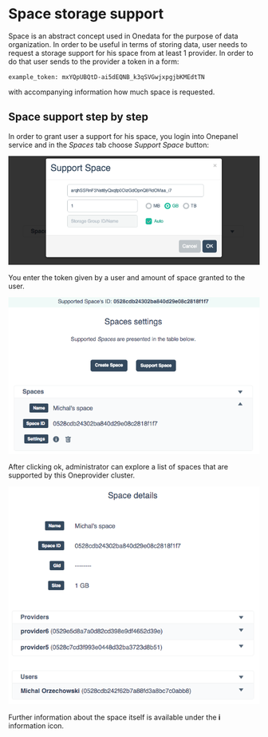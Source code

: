 # Space storage support

Space is an abstract concept used in Onedata for the purpose of data organization. In order to be useful in terms of storing data, user needs to request a storage support for his space from at least 1 provider. In order to do that user sends to the provider a token in a form:

~~~
example_token: mxYQpUBQtD-ai5dEQNB_k3qSVGwjxpgjbKMEdtTN
~~~
with accompanying information how much space is requested.

## Space support step by step
In order to grant user a support for his space,  you login into Onepanel service and in the *Spaces* tab choose *Support Space* button:

<p align="center"><img src="img/admin/space_support_step2.png"></p>

You enter the token given by a user and amount of space granted to the user.

<p align="center"><img src="img/admin/space_support_step3.png"></p>

After clicking ok, administrator can explore a list of spaces that are supported by this Oneprovider cluster.

<p align="center"><img src="img/admin/space_support_step4.png"></p>

Further information about the space itself is available under the **i** information icon.
